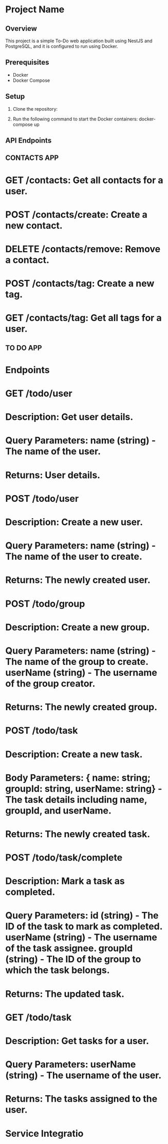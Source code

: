 # Project Name

## Overview

This project is a simple To-Do web application built using NestJS and PostgreSQL, and it is configured to run using Docker.

## Prerequisites

- Docker
- Docker Compose

## Setup

1. Clone the repository:

2. Run the following command to start the Docker containers: docker-compose up

## API Endpoints
## CONTACTS APP
# GET /contacts: Get all contacts for a user.
# POST /contacts/create: Create a new contact.
# DELETE /contacts/remove: Remove a contact.
# POST /contacts/tag: Create a new tag.
# GET /contacts/tag: Get all tags for a user.

## TO DO APP 
# Endpoints
# GET /todo/user
# 
# Description: Get user details.
# Query Parameters: name (string) - The name of the user.
# Returns: User details.
# POST /todo/user
# 
# Description: Create a new user.
# Query Parameters: name (string) - The name of the user to create.
# Returns: The newly created user.
# POST /todo/group
# 
# Description: Create a new group.
# Query Parameters: name (string) - The name of the group to create. userName (string) - The username of the group creator.
# Returns: The newly created group.
# POST /todo/task
# 
# Description: Create a new task.
# Body Parameters: { name: string; groupId: string, userName: string} - The task details including name, groupId, and userName.
# Returns: The newly created task.
# POST /todo/task/complete
# 
# Description: Mark a task as completed.
# Query Parameters: id (string) - The ID of the task to mark as completed. userName (string) - The username of the task assignee. groupId (string) - The ID of the group to which the task belongs.
# Returns: The updated task.
# GET /todo/task
# 
# Description: Get tasks for a user.
# Query Parameters: userName (string) - The username of the user.
# Returns: The tasks assigned to the user.
# Service Integratio